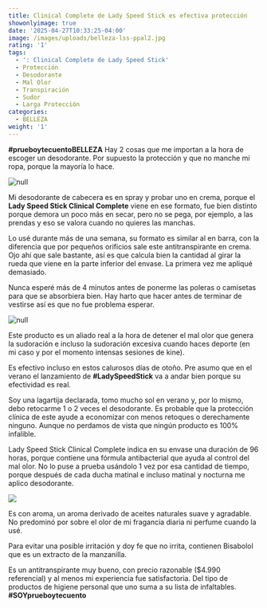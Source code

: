 ```yaml
---
title: Clinical Complete de Lady Speed Stick es efectiva protección
showonlyimage: true
date: '2025-04-27T10:33:25-04:00'
image: /images/uploads/belleza-lss-ppal2.jpg
rating: '1'
tags:
  - ': Clinical Complete de Lady Speed Stick'
  - Protección
  - Desodorante
  - Mal Olor
  - Transpiración
  - Sudor
  - Larga Protección
categories:
  - BELLEZA
weight: '1'
---
```

**\#prueboytecuentoBELLEZA** Hay 2 cosas que me importan a la hora de escoger un desodorante. Por supuesto la protección y que no manche mi ropa, porque la mayoría lo hace.

<!--more-->

![null](/images/uploads/belleza-lss-ppal.jpg)

Mi desodorante de cabecera es en spray y probar uno en crema, porque el **Lady Speed Stick Clinical Complete** viene en ese formato, fue bien distinto porque demora un poco más en secar, pero no se pega, por ejemplo, a las prendas y eso se valora cuando no quieres las manchas.

Lo usé durante más de una semana, su formato es similar al en barra, con la diferencia que por pequeños orificios sale este antitranspirante en crema. Ojo ahí que sale bastante, así es que calcula bien la cantidad al girar la rueda que viene en la parte inferior del envase. La primera vez me apliqué demasiado.

Nunca esperé más de 4 minutos antes de ponerme las poleras o camisetas para que se absorbiera bien. Hay harto que hacer antes de terminar de vestirse así es que no fue problema esperar.

![null](/images/uploads/belleza-lss-clinical-1-desodorante.jpg)

Este producto es un aliado real a la hora de detener el mal olor que genera la sudoración e incluso la sudoración excesiva cuando haces deporte (en mi caso y por el momento intensas sesiones de kine).   

Es efectivo incluso en estos calurosos días de otoño. Pre asumo que en el verano el lanzamiento de **\#LadySpeedStick** va a andar bien porque su efectividad es real. 

Soy una lagartija declarada, tomo mucho sol en verano y, por lo mismo, debo retocarme 1 o 2 veces el desodorante. Es probable que la protección clínica de este ayude a economizar con menos retoques o derechamente ninguno. Aunque no perdamos de vista que ningún producto es 100% infalible.

Lady Speed Stick Clinical Complete indica en su envase una duración de 96 horas, porque contiene una fórmula antibacterial que ayuda al control del mal olor. No lo puse a prueba usándolo 1 vez por esa cantidad de tiempo, porque después de cada ducha matinal e incluso matinal y nocturna me aplico desodorante. 

![](/images/uploads/belleza-lss-collage2.jpg)

Es con aroma, un aroma derivado de aceites naturales suave y agradable. No predominó por sobre el olor de mi fragancia diaria ni perfume cuando la usé. 

Para evitar una posible irritación y doy fe que no irrita, contienen Bisabolol que es un extracto de la manzanilla. 

Es un antitranspirante muy bueno, con precio razonable ($4.990 referencial) y al menos mi experiencia fue satisfactoria. Del tipo de productos de higiene personal que uno suma a su lista de infaltables. **\#SOYprueboytecuento**
